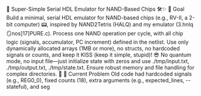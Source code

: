 🌟 Super-Simple Serial HDL Emulator for NAND-Based Chips 🛠️✨
🎯 Goal
Build a minimal, serial HDL emulator for NAND-based chips (e.g., RV-II, a 2-bit computer) 📟, inspired by NAND2Tetris (HALQ) and my emulator (3.hnlq🪞️nos]17]PURE.c). Process one NAND operation per cycle, with all chip logic (signals, accumulator, PC increment) defined in the netlist. Use only dynamically allocated arrays (1MB or more), no structs, no hardcoded signals or counts, and keep it KISS (keep it simple, stupid)! 😎 No quantum mode, no input file—just initialize state with zeros and use ./tmp/input.txt, ./tmp/output.txt, ./tmp/state.txt. Ensure robust memory and file handling for complex directories. 🚀
🐛 Current Problem
Old code had hardcoded signals (e.g., REG0_0), fixed counts (18), extra arguments (e.g., expected_lines, --stateful), and seg
